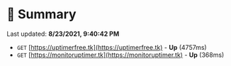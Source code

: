 # 📖 Summary
Last updated: **8/23/2021, 9:40:42 PM**

- `GET` [https://uptimerfree.tk](https://uptimerfree.tk) - **Up** (4757ms)
- `GET` [https://monitoruptimer.tk](https://monitoruptimer.tk) - **Up** (368ms)
